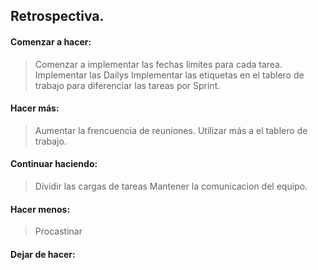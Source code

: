 ## Retrospectiva.

#### Comenzar a hacer:

> Comenzar a implementar las fechas limites para cada tarea.
> Implementar las Dailys
> Implementar las etiquetas en el tablero de trabajo para diferenciar las tareas por Sprint.

#### Hacer más:

> Aumentar la frencuencia de reuniones.
> Utilizar más a el tablero de trabajo.

#### Continuar haciendo:

> Dividir las cargas de tareas
> Mantener la comunicacion del equipo.

#### Hacer menos:

> Procastinar

#### Dejar de hacer:

>
